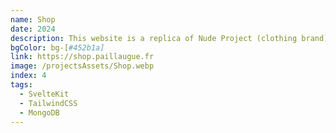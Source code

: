 ```yaml
---
name: Shop
date: 2024
description: This website is a replica of Nude Project (clothing brand) made with SvelteKit.
bgColor: bg-[#452b1a]
link: https://shop.paillaugue.fr
image: /projectsAssets/Shop.webp
index: 4
tags:
  - SvelteKit
  - TailwindCSS
  - MongoDB
---
```

